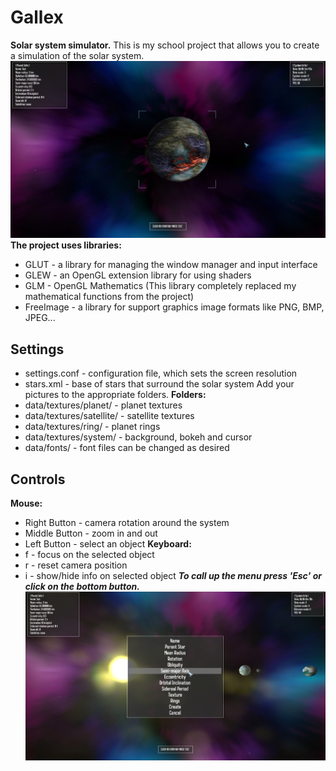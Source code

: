 # Gallex
**Solar system simulator.**
This is my school project that allows you to create a simulation of the solar system. 
![create planet menu](https://github.com/archylex/Gallex/blob/master/screenshots/2.png)
**The project uses libraries:**
* GLUT - a library for managing the window manager and input interface
* GLEW - an OpenGL extension library for using shaders
* GLM - OpenGL Mathematics (This library completely replaced my mathematical functions from the project)
* FreeImage - a library for support graphics image formats like PNG, BMP, JPEG...
## Settings
* settings.conf - configuration file, which sets the screen resolution
* stars.xml - base of stars that surround the solar system
Add your pictures to the appropriate folders.
**Folders:**
* data/textures/planet/ - planet textures
* data/textures/satellite/ - satellite textures
* data/textures/ring/ - planet rings
* data/textures/system/ - background, bokeh and cursor
* data/fonts/ - font files can be changed as desired
## Controls
**Mouse:**
* Right Button - camera rotation around the system
* Middle Button - zoom in and out
* Left Button - select an object
**Keyboard:**
* f - focus on the selected object
* r - reset camera position
* i - show/hide info on selected object
***To call up the menu press 'Esc' or click on the bottom button.***
![create planet menu](https://github.com/archylex/Gallex/blob/master/screenshots/3.png)
